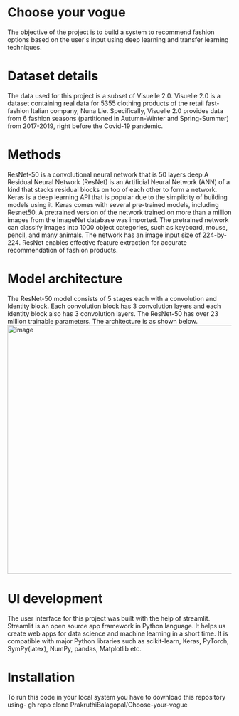 # Choose your vogue
The objective of the project is to build a system to recommend fashion options based on the user's input using deep learning and transfer learning techniques.

# Dataset details
The data used for this project is a subset of Visuelle 2.0. Visuelle 2.0 is a dataset containing real data for 5355 clothing products of the retail fast-fashion Italian company, Nuna Lie. Specifically, Visuelle 2.0 provides data from 6 fashion seasons (partitioned in Autumn-Winter and Spring-Summer) from 2017-2019, right before the Covid-19 pandemic. 

# Methods
ResNet-50 is a convolutional neural network that is 50 layers deep.A Residual Neural Network (ResNet) is an Artificial Neural Network (ANN) of a kind that stacks residual blocks on top of each other to form a network. Keras is a deep learning API that is popular due to the simplicity of building models using it. Keras comes with several pre-trained models, including Resnet50. A pretrained version of the network trained on more than a million images from the ImageNet database was imported. The pretrained network can classify images into 1000 object categories, such as keyboard, mouse, pencil, and many animals. The network has an image input size of 224-by-224. ResNet enables effective feature extraction for accurate recommendation of fashion products.

# Model architecture
The ResNet-50 model consists of 5 stages each with a convolution and Identity block. Each convolution block has 3 convolution layers and each identity block also has 3 convolution layers. The ResNet-50 has over 23 million trainable parameters. The architecture is as shown below.
<img width="559" alt="image" src="https://user-images.githubusercontent.com/98405826/202853577-1667047b-7edd-4c4f-b269-1e5b02d6da81.png">

# UI development
The user interface for this project was built with the help of streamlit. Streamlit is an open source app framework in Python language. It helps us create web apps for data science and machine learning in a short time. It is compatible with major Python libraries such as scikit-learn, Keras, PyTorch, SymPy(latex), NumPy, pandas, Matplotlib etc.

# Installation
To run this code in your local system you have to download this repository using-
gh repo clone PrakruthiBalagopal/Choose-your-vogue
